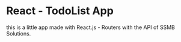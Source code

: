 # React - TodoList App
this is a little app made with React.js - Routers with the API of SSMB Solutions.
